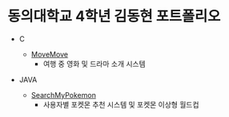 동의대학교 4학년 김동현 포트폴리오
=============
* C
  * [MoveMove](https://github.com/emboob/DB-TeamProject)
    * 여행 중 영화 및 드라마 소개 시스템

* JAVA
  * [SearchMyPokemon](https://github.com/emboob/SW-DesignEngineering)
    * 사용자별 포켓몬 추천 시스템 및 포켓몬 이상형 월드컵
